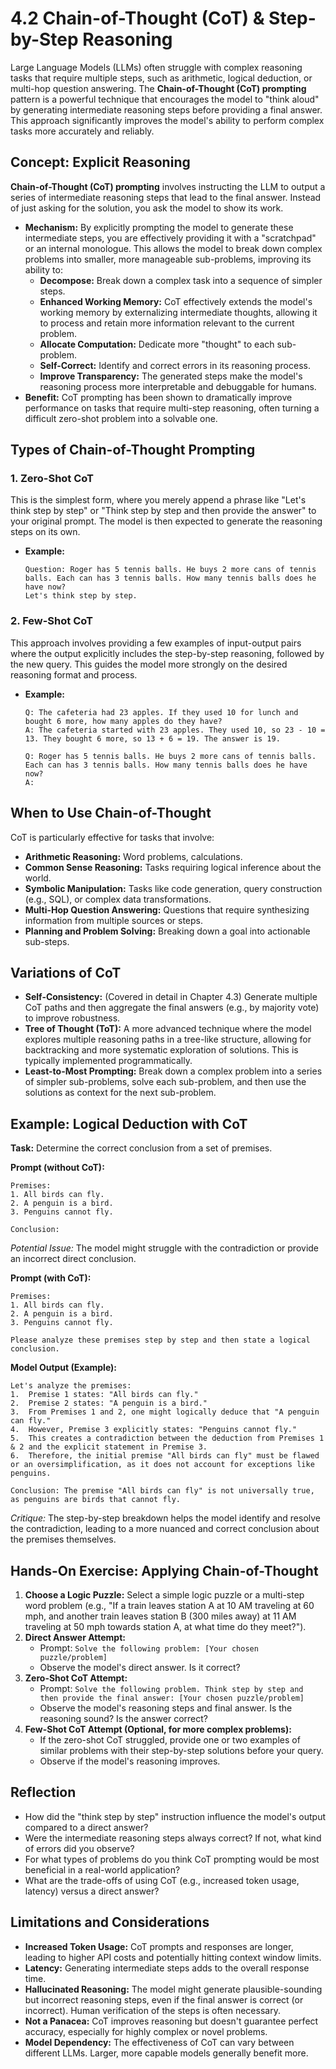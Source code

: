 # 4.2 Chain-of-Thought (CoT) & Step-by-Step Reasoning

Large Language Models (LLMs) often struggle with complex reasoning tasks that require multiple steps, such as arithmetic, logical deduction, or multi-hop question answering. The **Chain-of-Thought (CoT) prompting** pattern is a powerful technique that encourages the model to "think aloud" by generating intermediate reasoning steps before providing a final answer. This approach significantly improves the model's ability to perform complex tasks more accurately and reliably.

## Concept: Explicit Reasoning

**Chain-of-Thought (CoT) prompting** involves instructing the LLM to output a series of intermediate reasoning steps that lead to the final answer. Instead of just asking for the solution, you ask the model to show its work.

*   **Mechanism:** By explicitly prompting the model to generate these intermediate steps, you are effectively providing it with a "scratchpad" or an internal monologue. This allows the model to break down complex problems into smaller, more manageable sub-problems, improving its ability to:
    *   **Decompose:** Break down a complex task into a sequence of simpler steps.
    *   **Enhanced Working Memory:** CoT effectively extends the model's working memory by externalizing intermediate thoughts, allowing it to process and retain more information relevant to the current problem.
    *   **Allocate Computation:** Dedicate more "thought" to each sub-problem.
    *   **Self-Correct:** Identify and correct errors in its reasoning process.
    *   **Improve Transparency:** The generated steps make the model's reasoning process more interpretable and debuggable for humans.
*   **Benefit:** CoT prompting has been shown to dramatically improve performance on tasks that require multi-step reasoning, often turning a difficult zero-shot problem into a solvable one.

## Types of Chain-of-Thought Prompting

### 1. Zero-Shot CoT

This is the simplest form, where you merely append a phrase like "Let's think step by step" or "Think step by step and then provide the answer" to your original prompt. The model is then expected to generate the reasoning steps on its own.

*   **Example:**
    ```
    Question: Roger has 5 tennis balls. He buys 2 more cans of tennis balls. Each can has 3 tennis balls. How many tennis balls does he have now?
    Let's think step by step.
    ```

### 2. Few-Shot CoT

This approach involves providing a few examples of input-output pairs where the output explicitly includes the step-by-step reasoning, followed by the new query. This guides the model more strongly on the desired reasoning format and process.

*   **Example:**
    ```
    Q: The cafeteria had 23 apples. If they used 10 for lunch and bought 6 more, how many apples do they have?
    A: The cafeteria started with 23 apples. They used 10, so 23 - 10 = 13. They bought 6 more, so 13 + 6 = 19. The answer is 19.

    Q: Roger has 5 tennis balls. He buys 2 more cans of tennis balls. Each can has 3 tennis balls. How many tennis balls does he have now?
    A:
    ```

## When to Use Chain-of-Thought

CoT is particularly effective for tasks that involve:

*   **Arithmetic Reasoning:** Word problems, calculations.
*   **Common Sense Reasoning:** Tasks requiring logical inference about the world.
*   **Symbolic Manipulation:** Tasks like code generation, query construction (e.g., SQL), or complex data transformations.
*   **Multi-Hop Question Answering:** Questions that require synthesizing information from multiple sources or steps.
*   **Planning and Problem Solving:** Breaking down a goal into actionable sub-steps.

## Variations of CoT

*   **Self-Consistency:** (Covered in detail in Chapter 4.3) Generate multiple CoT paths and then aggregate the final answers (e.g., by majority vote) to improve robustness.
*   **Tree of Thought (ToT):** A more advanced technique where the model explores multiple reasoning paths in a tree-like structure, allowing for backtracking and more systematic exploration of solutions. This is typically implemented programmatically.
*   **Least-to-Most Prompting:** Break down a complex problem into a series of simpler sub-problems, solve each sub-problem, and then use the solutions as context for the next sub-problem.

## Example: Logical Deduction with CoT

**Task:** Determine the correct conclusion from a set of premises.

**Prompt (without CoT):**
```
Premises:
1. All birds can fly.
2. A penguin is a bird.
3. Penguins cannot fly.

Conclusion:
```
*Potential Issue:* The model might struggle with the contradiction or provide an incorrect direct conclusion.

**Prompt (with CoT):**
```
Premises:
1. All birds can fly.
2. A penguin is a bird.
3. Penguins cannot fly.

Please analyze these premises step by step and then state a logical conclusion.
```

**Model Output (Example):**
```
Let's analyze the premises:
1.  Premise 1 states: "All birds can fly."
2.  Premise 2 states: "A penguin is a bird."
3.  From Premises 1 and 2, one might logically deduce that "A penguin can fly."
4.  However, Premise 3 explicitly states: "Penguins cannot fly."
5.  This creates a contradiction between the deduction from Premises 1 & 2 and the explicit statement in Premise 3.
6.  Therefore, the initial premise "All birds can fly" must be flawed or an oversimplification, as it does not account for exceptions like penguins.

Conclusion: The premise "All birds can fly" is not universally true, as penguins are birds that cannot fly.
```
*Critique:* The step-by-step breakdown helps the model identify and resolve the contradiction, leading to a more nuanced and correct conclusion about the premises themselves.

## Hands-On Exercise: Applying Chain-of-Thought

1.  **Choose a Logic Puzzle:** Select a simple logic puzzle or a multi-step word problem (e.g., "If a train leaves station A at 10 AM traveling at 60 mph, and another train leaves station B (300 miles away) at 11 AM traveling at 50 mph towards station A, at what time do they meet?").
2.  **Direct Answer Attempt:**
    *   Prompt: `Solve the following problem: [Your chosen puzzle/problem]`
    *   Observe the model's direct answer. Is it correct?
3.  **Zero-Shot CoT Attempt:**
    *   Prompt: `Solve the following problem. Think step by step and then provide the final answer: [Your chosen puzzle/problem]`
    *   Observe the model's reasoning steps and final answer. Is the reasoning sound? Is the answer correct?
4.  **Few-Shot CoT Attempt (Optional, for more complex problems):**
    *   If the zero-shot CoT struggled, provide one or two examples of similar problems with their step-by-step solutions before your query.
    *   Observe if the model's reasoning improves.

## Reflection

*   How did the "think step by step" instruction influence the model's output compared to a direct answer?
*   Were the intermediate reasoning steps always correct? If not, what kind of errors did you observe?
*   For what types of problems do you think CoT prompting would be most beneficial in a real-world application?
*   What are the trade-offs of using CoT (e.g., increased token usage, latency) versus a direct answer?

## Limitations and Considerations

*   **Increased Token Usage:** CoT prompts and responses are longer, leading to higher API costs and potentially hitting context window limits.
*   **Latency:** Generating intermediate steps adds to the overall response time.
*   **Hallucinated Reasoning:** The model might generate plausible-sounding but incorrect reasoning steps, even if the final answer is correct (or incorrect). Human verification of the steps is often necessary.
*   **Not a Panacea:** CoT improves reasoning but doesn't guarantee perfect accuracy, especially for highly complex or novel problems.
*   **Model Dependency:** The effectiveness of CoT can vary between different LLMs. Larger, more capable models generally benefit more.

